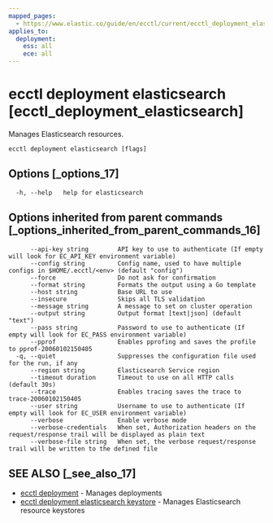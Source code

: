 ```yaml
---
mapped_pages:
  - https://www.elastic.co/guide/en/ecctl/current/ecctl_deployment_elasticsearch.html
applies_to:
  deployment:
    ess: all
    ece: all
---
```


# ecctl deployment elasticsearch [ecctl_deployment_elasticsearch]

Manages Elasticsearch resources.

```
ecctl deployment elasticsearch [flags]
```


## Options [_options_17]

```
  -h, --help   help for elasticsearch
```


## Options inherited from parent commands [_options_inherited_from_parent_commands_16]

```
      --api-key string        API key to use to authenticate (If empty will look for EC_API_KEY environment variable)
      --config string         Config name, used to have multiple configs in $HOME/.ecctl/<env> (default "config")
      --force                 Do not ask for confirmation
      --format string         Formats the output using a Go template
      --host string           Base URL to use
      --insecure              Skips all TLS validation
      --message string        A message to set on cluster operation
      --output string         Output format [text|json] (default "text")
      --pass string           Password to use to authenticate (If empty will look for EC_PASS environment variable)
      --pprof                 Enables pprofing and saves the profile to pprof-20060102150405
  -q, --quiet                 Suppresses the configuration file used for the run, if any
      --region string         Elasticsearch Service region
      --timeout duration      Timeout to use on all HTTP calls (default 30s)
      --trace                 Enables tracing saves the trace to trace-20060102150405
      --user string           Username to use to authenticate (If empty will look for EC_USER environment variable)
      --verbose               Enable verbose mode
      --verbose-credentials   When set, Authorization headers on the request/response trail will be displayed as plain text
      --verbose-file string   When set, the verbose request/response trail will be written to the defined file
```


## SEE ALSO [_see_also_17]

* [ecctl deployment](/reference/ecctl_deployment.md)	 - Manages deployments
* [ecctl deployment elasticsearch keystore](/reference/ecctl_deployment_elasticsearch_keystore.md)	 - Manages Elasticsearch resource keystores

